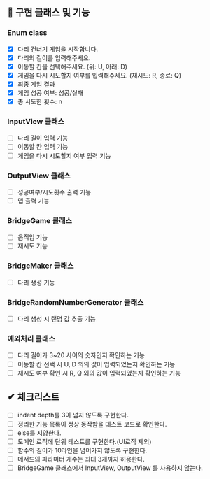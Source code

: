 ## 📢 구현 클래스 및 기능
### Enum class
- [x] 다리 건너기 게임을 시작합니다.
- [x] 다리의 길이를 입력해주세요.
- [x] 이동할 칸을 선택해주세요. (위: U, 아래: D)
- [x] 게임을 다시 시도할지 여부를 입력해주세요. (재시도: R, 종료: Q)
- [x] 최종 게임 결과
- [x] 게임 성공 여부: 성공/실패
- [x] 총 시도한 횟수: n
 
### InputView 클래스
- [ ] 다리 길이 입력 기능
- [ ] 이동할 칸 입력 기능
- [ ] 게임을 다시 시도할지 여부 입력 기능

### OutputView 클래스
- [ ] 성공여부/시도횟수 출력 기능
- [ ] 맵 출력 기능

### BridgeGame 클래스
- [ ] 움직임 기능
- [ ] 재시도 기능

### BridgeMaker 클래스
- [ ] 다리 생성 기능

### BridgeRandomNumberGenerator 클래스
- [ ] 다리 생성 시 랜덤 값 추출 기능

### 예외처리 클래스
- [ ] 다리 길이가 3~20 사이의 숫자인지 확인하는 기능
- [ ] 이동할 칸 선택 시 U, D 외의 값이 입력되었는지 확인하는 기능
- [ ] 재시도 여부 확인 시 R, Q 외의 값이 입력되었는지 확인하는 기능

## ✔ 체크리스트
- [ ] indent depth를 3이 넘지 않도록 구현한다.
- [ ] 정리한 기능 목록이 정상 동작함을 테스트 코드로 확인한다.
- [ ] else를 지양한다.
- [ ] 도메인 로직에 단위 테스트를 구현한다.(UI로직 제외)
- [ ] 함수의 길이가 10라인을 넘어가지 않도록 구현한다.
- [ ] 메서드의 파라미터 개수는 최대 3개까지 허용한다.
- [ ] BridgeGame 클래스에서 InputView, OutputView 를 사용하지 않는다.
